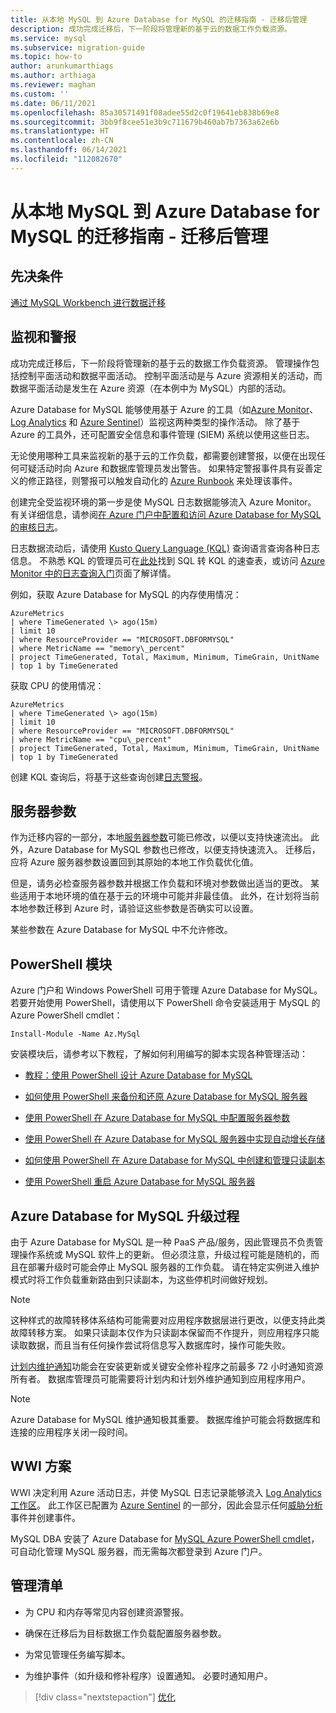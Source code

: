 ```yaml
---
title: 从本地 MySQL 到 Azure Database for MySQL 的迁移指南 - 迁移后管理
description: 成功完成迁移后，下一阶段将管理新的基于云的数据工作负载资源。
ms.service: mysql
ms.subservice: migration-guide
ms.topic: how-to
author: arunkumarthiags
ms.author: arthiaga
ms.reviewer: maghan
ms.custom: ''
ms.date: 06/11/2021
ms.openlocfilehash: 85a30571491f08adee55d2c0f19641eb838b69e8
ms.sourcegitcommit: 3bb9f8cee51e3b9c711679b460ab7b7363a62e6b
ms.translationtype: HT
ms.contentlocale: zh-CN
ms.lasthandoff: 06/14/2021
ms.locfileid: "112082670"
---
```

# <a name="mysql-on-premises-to-azure-database-for-mysql-migration-guide-post-migration-management"></a>从本地 MySQL 到 Azure Database for MySQL 的迁移指南 - 迁移后管理

## <a name="prerequisites"></a>先决条件

[通过 MySQL Workbench 进行数据迁移](09-data-migration-with-mysql-workbench.md)

## <a name="monitoring-and-alerts"></a>监视和警报

成功完成迁移后，下一阶段将管理新的基于云的数据工作负载资源。 管理操作包括控制平面活动和数据平面活动。 控制平面活动是与 Azure 资源相关的活动，而数据平面活动是发生在 Azure 资源（在本例中为 MySQL）内部的活动。

Azure Database for MySQL 能够使用基于 Azure 的工具（如[Azure Monitor](../../../azure-monitor/overview.md)、[Log Analytics](../../../azure-monitor/logs/design-logs-deployment.md) 和 [Azure Sentinel](../../../sentinel/overview.md)）监视这两种类型的操作活动。 除了基于 Azure 的工具外，还可配置安全信息和事件管理 (SIEM) 系统以使用这些日志。

无论使用哪种工具来监视新的基于云的工作负载，都需要创建警报，以便在出现任何可疑活动时向 Azure 和数据库管理员发出警告。 如果特定警报事件具有妥善定义的修正路径，则警报可以触发自动化的 [Azure Runbook](/azure/automation/automation-quickstart-create-runbook) 来处理该事件。

创建完全受监视环境的第一步是使 MySQL 日志数据能够流入 Azure Monitor。 有关详细信息，请参阅[在 Azure 门户中配置和访问 Azure Database for MySQL 的审核日志](../../howto-configure-audit-logs-portal.md)。

日志数据流动后，请使用 [Kusto Query Language (KQL)](/azure/data-explorer/kusto/query/) 查询语言查询各种日志信息。 不熟悉 KQL 的管理员可在[此处](/azure/data-explorer/kusto/query/sqlcheatsheet)找到 SQL 转 KQL 的速查表，或访问 [Azure Monitor 中的日志查询入门](../../../azure-monitor/logs/get-started-queries.md)页面了解详情。

例如，获取 Azure Database for MySQL 的内存使用情况：

```
AzureMetrics
| where TimeGenerated \> ago(15m)
| limit 10
| where ResourceProvider == "MICROSOFT.DBFORMYSQL"
| where MetricName == "memory\_percent"
| project TimeGenerated, Total, Maximum, Minimum, TimeGrain, UnitName 
| top 1 by TimeGenerated
```
获取 CPU 的使用情况：

```
AzureMetrics
| where TimeGenerated \> ago(15m)
| limit 10
| where ResourceProvider == "MICROSOFT.DBFORMYSQL"
| where MetricName == "cpu\_percent"
| project TimeGenerated, Total, Maximum, Minimum, TimeGrain, UnitName 
| top 1 by TimeGenerated
```
创建 KQL 查询后，将基于这些查询创建[日志警报](/azure/azure-monitor/platform/alerts-unified-log)。

## <a name="server-parameters"></a>服务器参数

作为迁移内容的一部分，本地[服务器参数](/azure/mysql/concepts-server-parameters)可能已修改，以便以支持快速流出。 此外，Azure Database for MySQL 参数也已修改，以便支持快速流入。 迁移后，应将 Azure 服务器参数设置回到其原始的本地工作负载优化值。

但是，请务必检查服务器参数并根据工作负载和环境对参数做出适当的更改。 某些适用于本地环境的值在基于云的环境中可能并非最佳值。 此外，在计划将当前本地参数迁移到 Azure 时，请验证这些参数是否确实可以设置。

某些参数在 Azure Database for MySQL 中不允许修改。

## <a name="powershell-module"></a>PowerShell 模块

Azure 门户和 Windows PowerShell 可用于管理 Azure Database for MySQL。 若要开始使用 PowerShell，请使用以下 PowerShell 命令安装适用于 MySQL 的 Azure PowerShell cmdlet：

`Install-Module -Name Az.MySql`

安装模块后，请参考以下教程，了解如何利用编写的脚本实现各种管理活动：

  - [教程：使用 PowerShell 设计 Azure Database for MySQL](../../tutorial-design-database-using-powershell.md)

  - [如何使用 PowerShell 来备份和还原 Azure Database for MySQL 服务器](../../howto-restore-server-powershell.md)

  - [使用 PowerShell 在 Azure Database for MySQL 中配置服务器参数](../../howto-configure-server-parameters-using-powershell.md)

  - [使用 PowerShell 在 Azure Database for MySQL 服务器中实现自动增长存储](../../howto-auto-grow-storage-powershell.md)

  - [如何使用 PowerShell 在 Azure Database for MySQL 中创建和管理只读副本](../../howto-read-replicas-powershell.md)

  - [使用 PowerShell 重启 Azure Database for MySQL 服务器](../../howto-restart-server-powershell.md)

## <a name="azure-database-for-mysql-upgrade-process"></a>Azure Database for MySQL 升级过程

由于 Azure Database for MySQL 是一种 PaaS 产品/服务，因此管理员不负责管理操作系统或 MySQL 软件上的更新。 但必须注意，升级过程可能是随机的，而且在部署升级时可能会停止 MySQL 服务器的工作负载。 请在特定实例进入维护模式时将工作负载重新路由到只读副本，为这些停机时间做好规划。

> [!NOTE]
> 这种样式的故障转移体系结构可能需要对应用程序数据层进行更改，以便支持此类故障转移方案。 如果只读副本仅作为只读副本保留而不作提升，则应用程序只能读取数据，而且当有任何操作尝试将信息写入数据库时，操作可能失败。

[计划内维护通知](/azure/mysql/concepts-monitoring#planned-maintenance-notification)功能会在安装更新或关键安全修补程序之前最多 72 小时通知资源所有者。 数据库管理员可能需要将计划内和计划外维护通知到应用程序用户。

> [!NOTE]
> Azure Database for MySQL 维护通知极其重要。 数据库维护可能会将数据库和连接的应用程序关闭一段时间。

## <a name="wwi-scenario"></a>WWI 方案

WWI 决定利用 Azure 活动日志，并使 MySQL 日志记录能够流入 [Log Analytics 工作区](../../../azure-monitor/logs/design-logs-deployment.md)。 此工作区已配置为 [Azure Sentinel](../../../sentinel/index.yml) 的一部分，因此会显示任何[威胁分析](/azure/mysql/concepts-data-access-and-security-threat-protection)事件并创建事件。

MySQL DBA 安装了 Azure Database for [MySQL Azure PowerShell cmdlet](/azure/mysql/quickstart-create-mysql-server-database-using-azure-powershell)，可自动化管理 MySQL 服务器，而无需每次都登录到 Azure 门户。

## <a name="management-checklist"></a>管理清单

  - 为 CPU 和内存等常见内容创建资源警报。

  - 确保在迁移后为目标数据工作负载配置服务器参数。

  - 为常见管理任务编写脚本。

  - 为维护事件（如升级和修补程序）设置通知。 必要时通知用户。  


> [!div class="nextstepaction"]
> [优化](./11-optimization.md)